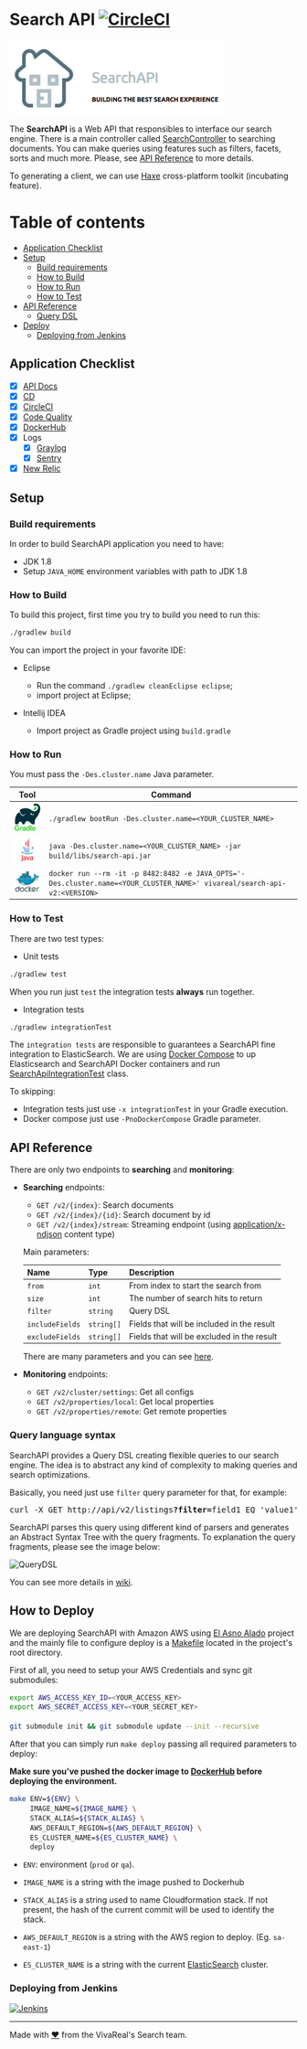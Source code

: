 # Search API [![CircleCI](https://circleci.com/gh/VivaReal/search-api/tree/master.svg?&style=shield&circle-token=ba04762cae23d66aa73b715ef66562f0928dfafb)](https://circleci.com/gh/VivaReal/search-api/tree/master)

![Search](src/main/resources/static/search.png "SearchAPI")

The **SearchAPI** is a Web API that responsibles to interface our search engine. There is a main controller called [SearchController](src/main/java/com/vivareal/search/api/controller/SearchController.java) to searching documents. You can make queries using features such as filters, facets, sorts and much more. Please, see [API Reference](#api-reference) to more details.

To generating a client, we can use [Haxe](https://haxe.org) cross-platform toolkit (incubating feature).

# Table of contents

- [Application Checklist](#application-checklist)
- [Setup](#setup)
    - [Build requirements](#build-requirements)
    - [How to Build](#how-to-build)
    - [How to Run](#how-to-run)
    - [How to Test](#how-to-test)
- [API Reference](#api-reference)
    - [Query DSL](#query-language-syntax)
- [Deploy](#deploy)
    - [Deploying from Jenkins](#deploying-from-jenkins)

## Application Checklist

- [X] [API Docs](http://search-api-v2.vivareal.com/swagger-ui.html)
- [X] [CD](http://jenkins.vivareal.com/view/SEARCH-API/job/SEARCH_API_V2_PROD/build?delay=0sec)
- [x] [CircleCI](https://circleci.com/gh/VivaReal/search-api)
- [X] [Code Quality](https://sonarqube.vivareal.io/dashboard/index/14469)
- [X] [DockerHub](https://hub.docker.com/r/vivareal/search-api-v2/)
- [X] Logs
    - [X] [Graylog](http://logs-dash.vivareal.com/search?rangetype=relative&fields=message,source&width=1920&highlightMessage=&relative=7200&q=application:search-api-v2)
    - [X] [Sentry](https://sentry-logs.vivareal.com/vivareal/searchapi-v2)
- [X] [New Relic](https://rpm.newrelic.com/accounts/645240/applications/47165905)

## Setup

### Build requirements

In order to build SearchAPI application you need to have:

- JDK 1.8
- Setup `JAVA_HOME` environment variables with path to JDK 1.8

### How to Build

To build this project, first time you try to build you need to run this:

```sh
./gradlew build
```

You can import the project in your favorite IDE:

- Eclipse
    - Run the command `./gradlew cleanEclipse eclipse`;
    - import project at Eclipse;

- Intellij IDEA
    - Import project as Gradle project using `build.gradle`

### How to Run

You must pass the `-Des.cluster.name` Java parameter.


Tool      | Command
--------- | -------
<img src="src/main/resources/static/gradle.png" alt="Gradle" width="75" />   | ```./gradlew bootRun -Des.cluster.name=<YOUR_CLUSTER_NAME>```
<img src="src/main/resources/static/java.png" alt="Java" width="75" />       | ```java -Des.cluster.name=<YOUR_CLUSTER_NAME> -jar build/libs/search-api.jar```
<img src="src/main/resources/static/docker.png" alt="Docker" width="75"/>    | ```docker run --rm -it -p 8482:8482 -e JAVA_OPTS='-Des.cluster.name=<YOUR_CLUSTER_NAME>' vivareal/search-api-v2:<VERSION>```

### How to Test

There are two test types:

- Unit tests

```sh
./gradlew test
```
When you run just `test` the integration tests **always** run together.

- Integration tests

```sh
./gradlew integrationTest
```

The `integration tests` are responsible to guarantees a SearchAPI fine integration to ElasticSearch. We are using [Docker Compose](https://github.com/VivaReal/search-api/blob/master/docker-compose.yml) to up Elasticsearch and SearchAPI Docker containers and run [SearchApiIntegrationTest](https://github.com/VivaReal/search-api/blob/master/src/integration-test/java/com/vivareal/search/api/itest/SearchApiIntegrationTest.java) class.

To skipping:
 - Integration tests just use `-x integrationTest` in your Gradle execution.
 - Docker compose just use `-PnoDockerCompose` Gradle parameter.

## API Reference

There are only two endpoints to **searching** and **monitoring**:

- **Searching** endpoints:

    - `GET /v2/{index}`: Search documents
    - `GET /v2/{index}/{id}`: Search document by id
    - `GET /v2/{index}/stream`: Streaming endpoint (using [application/x-ndjson](http://ndjson.org) content type)

    Main parameters:

    | Name              | Type       | Description
    | ----              | ----       | -----------
    | `from`            | `int`      | From index to start the search from
    | `size`            | `int`      | The number of search hits to return
    | `filter`          | `string`   | Query DSL
    | `includeFields`   | `string[]` | Fields that will be included in the result
    | `excludeFields`   | `string[]` | Fields that will be excluded in the result
    
    There are many parameters and you can see [here](http://search-api-v2.vivareal.com).

- **Monitoring** endpoints:

    - `GET /v2/cluster/settings`: Get all configs
    - `GET /v2/properties/local`: Get local properties
    - `GET /v2/properties/remote`: Get remote properties

### Query language syntax

SearchAPI provides a Query DSL creating flexible queries to our search engine. The idea is to abstract any kind of complexity to making queries and search optimizations. 

Basically, you need just use `filter` query parameter for that, for example: 

<pre>
curl -X GET http://api/v2/listings<b>?filter=</b>field1 EQ 'value1' AND (field2 EQ 'value2'OR field3 EQ 'value3')
</pre>

SearchAPI parses this query using different kind of parsers and generates an Abstract Syntax Tree with the query fragments. To explanation the query fragments, please see the image below:

![QueryDSL](https://github.com/VivaReal/search-api/raw/master/src/main/resources/static/query-dsl.png "Query DSL")

You can see more details in [wiki](https://github.com/VivaReal/search-api/wiki).

## How to Deploy

We are deploying SearchAPI with Amazon AWS using [El Asno Alado](https://github.com/VivaReal/el-asno-alado) project and the mainly file to configure deploy is a [Makefile](https://github.com/VivaReal/search-api/blob/master/Makefile) located in the project's root directory.
    
First of all, you need to setup your AWS Credentials and sync git submodules:

```sh
export AWS_ACCESS_KEY_ID=<YOUR_ACCESS_KEY>
export AWS_SECRET_ACCESS_KEY=<YOUR_SECRET_KEY>

git submodule init && git submodule update --init --recursive
```

After that you can simply run `make deploy` passing all required parameters to deploy:

**Make sure you've pushed the docker image to [DockerHub](https://hub.docker.com/) before deploying the environment.**

```sh
make ENV=${ENV} \
     IMAGE_NAME=${IMAGE_NAME} \
     STACK_ALIAS=${STACK_ALIAS} \
     AWS_DEFAULT_REGION=${AWS_DEFAULT_REGION} \
     ES_CLUSTER_NAME=${ES_CLUSTER_NAME} \
     deploy
```

- `ENV`: environment (`prod` or `qa`).

- `IMAGE_NAME` is a string with the image pushed to Dockerhub

- `STACK_ALIAS` is a string used to name Cloudformation stack. If not present, the hash of the current commit will be used to identify the stack.

- `AWS_DEFAULT_REGION` is a string with the AWS region to deploy. (Eg. `sa-east-1`)

- `ES_CLUSTER_NAME` is a string with the current [ElasticSearch](https://github.com/VivaReal/search-es) cluster.

### Deploying from Jenkins
 
<a href="http://jenkins.vivareal.com/view/SEARCH-API/job/SEARCH_API_V2_PROD/build?delay=0sec">
  <img src="http://ftp-chi.osuosl.org/pub/jenkins/art/jenkins-logo/logo+title.svg" alt="Jenkins" width="150">
</a> 

----

Made with <a href="https://www.myinstants.com/media/sounds/i-will-always-love-you-low.mp3">&#9829;</a> from the VivaReal's Search team.



